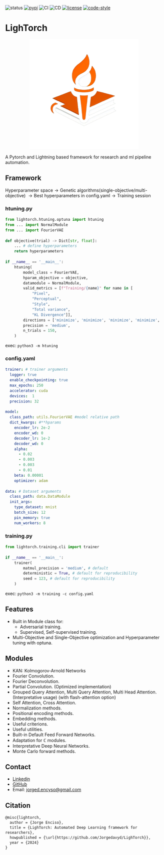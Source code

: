 ![status](https://img.shields.io/badge/status-beta-red.svg)
[![pypi](https://img.shields.io/pypi/v/lightorch)](https://pypi.org/project/lightorch)
![CI](https://github.com/Jorgedavyd/LighTorch/actions/workflows/CI.yml/badge.svg)
![CD](https://github.com/Jorgedavyd/LighTorch/actions/workflows/CD.yml/badge.svg)
[![license](https://img.shields.io/badge/License-MIT-yellow.svg)](https://opensource.org/licenses/MIT)
[![code-style](https://img.shields.io/badge/code%20style-black-000000.svg)](https://github.com/psf/black)

# LighTorch

<p align="center">
  <img src="https://raw.githubusercontent.com/Jorgedavyd/LighTorch/main/docs/source/logo.png" height = 350 width = 350 />
</p>

A Pytorch and Lightning based framework for research and ml pipeline automation.

## Framework
$\text{Hyperparameter space} \to \text{Genetic algorithms(single-objective/multi-objective)}$
$\to \text{Best hyperparameters in config.yaml} \to \text{Training session}$

### htuning.py
```python
from lightorch.htuning.optuna import htuning
from ... import NormalModule
from ... import FourierVAE

def objective(trial) -> Dict[str, float]:
    ... # define hyperparameters
    return hyperparameters

if __name__ == '__main__':
    htuning(
        model_class = FourierVAE,
        hparam_objective = objective,
        datamodule = NormalModule,
        valid_metrics = [f"Training/{name}" for name in [
            "Pixel",
            "Perceptual",
            "Style",
            "Total variance",
            "KL Divergence"]],
        directions = ['minimize', 'minimize', 'minimize', 'minimize', 'minimize'],
        precision = 'medium',
        n_trials = 150,
    )
```
exec: `python3 -m htuning`

### config.yaml
```yaml
trainer: # trainer arguments
  logger: true 
  enable_checkpointing: true
  max_epochs: 250
  accelerator: cuda
  devices:  1
  precision: 32
  
model:
  class_path: utils.FourierVAE #model relative path
  dict_kwargs: #**hparams
    encoder_lr: 2e-2
    encoder_wd: 0
    decoder_lr: 1e-2
    decoder_wd: 0
    alpha:
      - 0.02
      - 0.003
      - 0.003
      - 0.01
    beta: 0.00001
    optimizer: adam

data: # Dataset arguments
  class_path: data.DataModule
  init_args:
    type_dataset: mnist 
    batch_size: 12
    pin_memory: true
    num_workers: 8
```

### training.py
```python
from lightorch.training.cli import trainer

if __name__ == '__main__':
    trainer(
        matmul_precision = 'medium', # default
        deterministic = True, # default for reproducibility
        seed = 123, # default for reproducibility
    )
```
exec: `python3 -m training -c config.yaml`


## Features
- Built in Module class for:
    - Adversarial training.
    - Supervised, Self-supervised training.
- Multi-Objective and Single-Objective optimization and Hyperparameter tuning with optuna.

## Modules
- KAN: Kolmogorov-Arnold Networks
- Fourier Convolution.
- Fourier Deconvolution.
- Partial Convolution. (Optimized implementation)
- Grouped Query Attention, Multi Query Attention, Multi Head Attention. (Interpretative usage) (with flash-attention option)
- Self Attention, Cross Attention.
- Normalization methods.
- Positional encoding methods.
- Embedding methods.
- Useful criterions.
- Useful utilities.
- Built-in Default Feed Forward Networks.
- Adaptation for $\mathbb{C}$ modules.
- Interpretative Deep Neural Networks.
- Monte Carlo forward methods.

## Contact  

- [Linkedin](https://www.linkedin.com/in/jorge-david-enciso-mart%C3%ADnez-149977265/)
- [GitHub](https://github.com/Jorgedavyd)
- Email: jorged.encyso@gmail.com

## Citation

```
@misc{lightorch,
  author = {Jorge Enciso},
  title = {LighTorch: Automated Deep Learning framework for researchers},
  howpublished = {\url{https://github.com/Jorgedavyd/LighTorch}},
  year = {2024}
}
```
